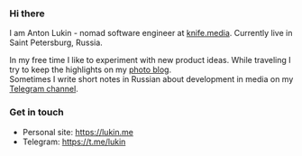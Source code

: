 ### Hi there 

I am Anton Lukin - nomad software engineer at [knife.media](https://knife.media). Currently live in Saint Petersburg, Russia.

In my free time I like to experiment with new product ideas. While traveling I try to keep the highlights on my [photo blog](https://lukin.blog).  
Sometimes I write short notes in Russian about development in media on my [Telegram channel](https://t.me/devup).

### Get in touch
- Personal site: https://lukin.me
- Telegram: https://t.me/lukin

